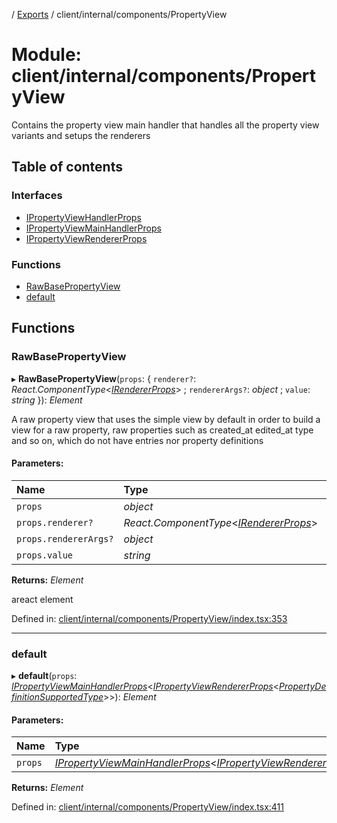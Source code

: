 [](../README.md) / [Exports](../modules.md) / client/internal/components/PropertyView

# Module: client/internal/components/PropertyView

Contains the property view main handler that handles all
the property view variants and setups the renderers

## Table of contents

### Interfaces

- [IPropertyViewHandlerProps](../interfaces/client_internal_components_propertyview.ipropertyviewhandlerprops.md)
- [IPropertyViewMainHandlerProps](../interfaces/client_internal_components_propertyview.ipropertyviewmainhandlerprops.md)
- [IPropertyViewRendererProps](../interfaces/client_internal_components_propertyview.ipropertyviewrendererprops.md)

### Functions

- [RawBasePropertyView](client_internal_components_propertyview.md#rawbasepropertyview)
- [default](client_internal_components_propertyview.md#default)

## Functions

### RawBasePropertyView

▸ **RawBasePropertyView**(`props`: { `renderer?`: *React.ComponentType*<[*IRendererProps*](../interfaces/client_internal_renderer.irendererprops.md)\> ; `rendererArgs?`: *object* ; `value`: *string*  }): *Element*

A raw property view that uses the simple view
by default in order to build a view for a raw property, raw properties
such as created_at edited_at type and so on, which do not have entries
nor property definitions

#### Parameters:

Name | Type | Description |
:------ | :------ | :------ |
`props` | *object* | the props   |
`props.renderer?` | *React.ComponentType*<[*IRendererProps*](../interfaces/client_internal_renderer.irendererprops.md)\> | - |
`props.rendererArgs?` | *object* | - |
`props.value` | *string* | - |

**Returns:** *Element*

areact element

Defined in: [client/internal/components/PropertyView/index.tsx:353](https://github.com/onzag/itemize/blob/28218320/client/internal/components/PropertyView/index.tsx#L353)

___

### default

▸ **default**(`props`: [*IPropertyViewMainHandlerProps*](../interfaces/client_internal_components_propertyview.ipropertyviewmainhandlerprops.md)<[*IPropertyViewRendererProps*](../interfaces/client_internal_components_propertyview.ipropertyviewrendererprops.md)<[*PropertyDefinitionSupportedType*](base_root_module_itemdefinition_propertydefinition_types.md#propertydefinitionsupportedtype)\>\>): *Element*

#### Parameters:

Name | Type |
:------ | :------ |
`props` | [*IPropertyViewMainHandlerProps*](../interfaces/client_internal_components_propertyview.ipropertyviewmainhandlerprops.md)<[*IPropertyViewRendererProps*](../interfaces/client_internal_components_propertyview.ipropertyviewrendererprops.md)<[*PropertyDefinitionSupportedType*](base_root_module_itemdefinition_propertydefinition_types.md#propertydefinitionsupportedtype)\>\> |

**Returns:** *Element*

Defined in: [client/internal/components/PropertyView/index.tsx:411](https://github.com/onzag/itemize/blob/28218320/client/internal/components/PropertyView/index.tsx#L411)
